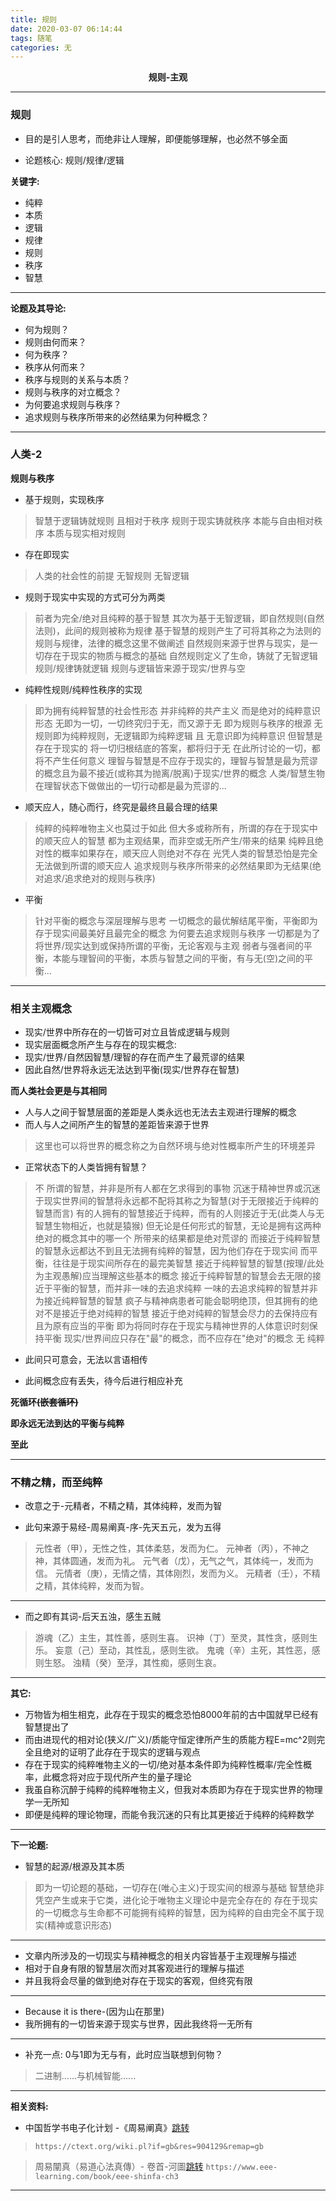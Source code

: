 ```yaml
---
title: 规则
date: 2020-03-07 06:14:44
tags: 随笔
categories: 无
---
```


<center><strong>规则-主观</strong></center>

<!-- more -->

---

### 规则

* 目的是引人思考，而绝非让人理解，即便能够理解，也必然不够全面

* 论题核心: 规则/规律/逻辑

**关键字:**

* 纯粹
* 本质
* 逻辑
* 规律
* 规则
* 秩序
* 智慧

---

**论题及其导论:**

* 何为规则？
* 规则由何而来？
* 何为秩序？
* 秩序从何而来？
* 秩序与规则的关系与本质？
* 规则与秩序的对立概念？
* 为何要追求规则与秩序？
* 追求规则与秩序所带来的必然结果为何种概念？

---

### 人类-2

**规则与秩序**

* 基于规则，实现秩序
> 智慧于逻辑铸就规则
> 且相对于秩序
> 规则于现实铸就秩序
> 本能与自由相对秩序
> 本质与现实相对规则

* 存在即现实
> 人类的社会性的前提
> 无智规则
> 无智逻辑

* 规则于现实中实现的方式可分为两类
> 前者为完全/绝对且纯粹的基于智慧
> 其次为基于无智逻辑，即自然规则(自然法则)，此间的规则被称为规律
> 基于智慧的规则产生了可将其称之为法则的规则与规律，法律的概念这里不做阐述
> 自然规则来源于世界与现实，是一切存在于现实的物质与概念的基础
> 自然规则定义了生命，铸就了无智逻辑
> 规则/规律铸就逻辑
> 规则与逻辑皆来源于现实/世界与空

* 纯粹性规则/纯粹性秩序的实现
> 即为拥有纯粹智慧的社会性形态
> 并非纯粹的共产主义
> 而是绝对的纯粹意识形态
> 无即为一切，一切终究归于无，而又源于无
> 即为规则与秩序的根源
> 无规则即为纯粹规则，无逻辑即为纯粹逻辑
> 且
> 无意识即为纯粹意识
> 但智慧是存在于现实的
> 将一切归根结底的答案，都将归于无
> 在此所讨论的一切，都将不产生任何意义
>理智与智慧是不应存于现实的，理智与智慧是最为荒谬的概念且为最不接近(或称其为抛离/脱离)于现实/世界的概念
> 人类/智慧生物在理智状态下做做出的一切行动都是最为荒谬的...

* 顺天应人，随心而行，终究是最终且最合理的结果
> 纯粹的纯粹唯物主义也莫过于如此
> 但大多或称所有，所谓的存在于现实中的顺天应人的智慧
> 都为主观结果，而非空或无所产生/带来的结果
> 纯粹且绝对性的概率如果存在，顺天应人则绝对不存在
> 光凭人类的智慧恐怕是完全无法做到所谓的顺天应人
> 追求规则与秩序所带来的必然结果即为无结果(绝对追求/追求绝对的规则与秩序)

* 平衡
> 针对平衡的概念与深层理解与思考
> 一切概念的最优解结尾平衡，平衡即为存于现实间最美好且最完全的概念
> 为何要去追求规则与秩序
> 一切都是为了将世界/现实达到或保持所谓的平衡，无论客观与主观
> 弱者与强者间的平衡，本能与理智间的平衡，本质与智慧之间的平衡，有与无(空)之间的平衡...

---

### 相关主观概念

* 现实/世界中所存在的一切皆可对立且皆成逻辑与规则
* 现实层面概念所产生与存在的现实概念:
* 现实/世界/自然因智慧/理智的存在而产生了最荒谬的结果
*  因此自然/世界将永远无法达到平衡(现实/世界存在智慧)

**而人类社会更是与其相同**

* 人与人之间于智慧层面的差距是人类永远也无法去主观进行理解的概念
* 而人与人之间所产生的智慧的差距皆来源于世界
> 这里也可以将世界的概念称之为自然环境与绝对性概率所产生的环境差异

* 正常状态下的人类皆拥有智慧？
> 不
> 所谓的智慧，并非是所有人都在乞求得到的事物
> 沉迷于精神世界或沉迷于现实世界间的智慧将永远都不配将其称之为智慧(对于无限接近于纯粹的智慧而言)
> 有的人拥有的智慧接近于纯粹，而有的人则接近于无(此类人与无智慧生物相近，也就是猿猴)
> 但无论是任何形式的智慧，无论是拥有这两种绝对的概念其中的哪一个
> 所带来的结果都是绝对荒谬的
> 而接近于纯粹智慧的智慧永远都达不到且无法拥有纯粹的智慧，因为他们存在于现实间
> 而平衡，往往是于现实间所存在的最完美智慧
> 接近于纯粹智慧的智慧(按理/此处为主观愚解)应当理解这些基本的概念
> 接近于纯粹智慧的智慧会去无限的接近于平衡的智慧，而并非一味的去追求纯粹
> 一味的去追求纯粹的智慧并非为接近纯粹智慧的智慧
> 疯子与精神病患者可能会聪明绝顶，但其拥有的绝对不是接近于绝对纯粹的智慧
> 接近于绝对纯粹的智慧会尽力的去保持应有且为原有应当的平衡
> 即为将同时存在于现实与精神世界的人体意识时刻保持平衡
> 现实/世界间应只存在"最"的概念，而不应存在"绝对"的概念
> 无
> 纯粹

* 此间只可意会，无法以言语相传

* 此间概念应有丢失，待今后进行相应补充

**死循环~~(嵌套循环)~~**

**即永远无法到达的平衡与纯粹**

**至此**

---

### 不精之精，而至纯粹

* 改意之于-元精者，不精之精，其体纯粹，发而为智

* 此句来源于易经-周易阐真-序-先天五元，发为五得
> 元性者（甲），无性之性，其体柔慈，发而为仁。
> 元神者（丙），不神之神，其体圆通，发而为礼。
> 元气者（戊），无气之气，其体纯一，发而为信。
> 元情者（庚），无情之情，其体刚烈，发而为义。
> 元精者（壬），不精之精，其体纯粹，发而为智。
---
* 而之即有其词-后天五浊，感生五贼
> 游魂（乙）主生，其性善，感则生喜。
> 识神（丁）至灵，其性贪，感则生乐。
> 妄意（己）至动，其性乱，感则生欲。
> 鬼魂（辛）主死，其性恶，感则生怒。
> 浊精（癸）至浮，其性痴，感则生哀。

---

**其它:**

* 万物皆为相生相克，此存在于现实的概念恐怕8000年前的古中国就早已经有智慧提出了
* 而由进现代的相对论(狭义/广义)/质能守恒定律所产生的质能方程E=mc^2则完全且绝对的证明了此存在于现实的逻辑与观点
* 存在于现实的纯粹唯物主义的一切/绝对基本条件即为纯粹性概率/完全性概率，此概念将对应于现代所产生的量子理论
* 我虽自称沉醉于纯粹的纯粹唯物主义，但我对本质即为存在于现实世界的物理学一无所知
* 即便是纯粹的理论物理，而能令我沉迷的只有比其更接近于纯粹的纯粹数学

---

**下一论题:**

* 智慧的起源/根源及其本质
> 即为一切论题的基础，一切存在(唯心主义)于现实间的根源与基础
> 智慧绝非凭空产生或来于它类，进化论于唯物主义理论中是完全存在的
> 存在于现实的一切概念与生命都不可能拥有纯粹的智慧，因为纯粹的自由完全不属于现实(精神或意识形态)

---

* 文章内所涉及的一切现实与精神概念的相关内容皆基于主观理解与描述
* 相对于自身有限的智慧层次而对其客观进行的理解与描述
* 并且我将会尽量的做到绝对存在于现实的客观，但终究有限

---

* Because it is there-(因为山在那里)
* 我所拥有的一切皆来源于现实与世界，因此我终将一无所有

---

* 补充一点: 0与1即为无与有，此时应当联想到何物？
> 二进制......与机械智能......

---

**相关资料:**

* 中国哲学书电子化计划 -《周易阐真》[跳转](https://ctext.org/wiki.pl?if=gb&res=904129&remap=gb)
> `https://ctext.org/wiki.pl?if=gb&res=904129&remap=gb`

> 周易闡真（易道心法真傳）- 卷首-河圖[跳转](https://www.eee-learning.com/book/eee-shinfa-ch3)
`https://www.eee-learning.com/book/eee-shinfa-ch3`

---




